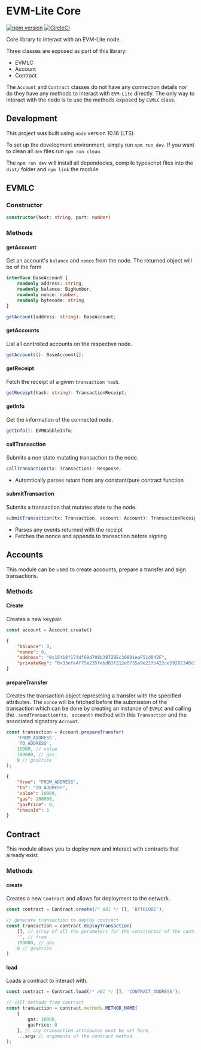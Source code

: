 # EVM-Lite Core

[![npm version](https://badge.fury.io/js/evm-lite-core.svg)](https://badge.fury.io/js/evm-lite-core)
[![CircleCI](https://circleci.com/gh/mosaicnetworks/evm-lite-core/tree/master.svg?style=svg&circle-token=bfc349315e43b3c2b428a19e34f4ed159f459596)](https://circleci.com/gh/mosaicnetworks/evm-lite-core/tree/master)

Core library to interact with an EVM-Lite node. 

Three classes are exposed as part of this library:

- EVMLC
- Account
- Contract

The `Account` and `Contract` classes do not have any connection details nor do they have any methods to interact with `EVM-Lite` directly. The only way to interact with the node is to use the methods exposed by `EVMLC` class.

## Development

This project was built using `node` version 10.16 (LTS).

To set up the development environment, simply run `npm run dev`. If you want to clean all `dev` files run `npm run clean`.

The `npm run dev` will install all dependecies, compile typescript files into the `dist/` folder and `npm link` the module.
## EVMLC

### Constructor
```typescript
constructor(host: string, port: number)
```

### Methods

#### getAccount

Get an account's `balance` and `nonce` from the node. The returned object will be of the form

```typescript
interface BaseAccount {
    readonly address: string,
    readonly balance: BigNumber,
    readonly nonce: number,
    readonly bytecode: string
}
```

```typescript 
getAccount(address: string): BaseAccount;
```

#### getAccounts

List all controlled accounts on the respective node.

```typescript
getAccounts(): BaseAccount[];
```

#### getReceipt

Fetch the receipt of a given `transaction hash`.

```typescript
getReceipt(hash: string): TransactionReceipt;
```

#### getInfo

Get the information of the connected node. 

```typescript
getInfo(): EVMBabbleInfo;
```

#### callTransaction

Submits a non state mutating transaction to the node.

```typescript
callTransaction(tx: Transaction): Response;
```

- Automtically parses return from any constant/pure contract function

#### submitTransaction

Submits a transaction that mutates state to the node.

```typescript
submitTransaction(tx: Transaction, account: Account): TransactionReceipt;
```

- Parses any events returned with the receipt
- Fetches the nonce and appends to transaction before signing

## Accounts

This module can be used to create accounts, prepare a transfer and sign transactions.

### Methods

#### Create

Creates a new keypair.

```typescript
const account = Account.create()
```

```json
{
    "balance": 0,
    "nonce": 0,
    "address": "0x15418f174df69d798b3872BEc30881eaF51d042F",
    "privateKey": "0x33efe4f75e235febd03f212e0735a9e21fb422ce59282348d2b30d1d020e03ac"
}
```

#### prepareTransfer

Creates the transaction object represeting a transfer with the specified attributes.
The `nonce` will be fetched before the submission of the transaction which can be done by creating an instance of `EVMLC` and calling the `.sendTransaction(tx, account)` method with this `Transaction` and the associated signatory `Account`.
```typescript
const transaction = Account.prepareTransfer(
    'FROM_ADDRESS',
    'TO_ADDRESS',
    10000, // value
    100000, // gas
    0 // gasPrice
);
```

```json
{
    "from": "FROM_ADDRESS",
    "to": "TO_ADDRESS",
    "value": 10000,
    "gas": 100000,
    "gasPrice": 0,
    "chainId": 1
}
```


## Contract

This module allows you to deploy new and interact with contracts that already exist.

### Methods

#### create

Creates a new `Contract` and allows for deployment to the network.

```typescript
const contract = Contract.create(/* ABI */ [], 'BYTECODE');

// generate transaction to deploy contract
const transaction = contract.deployTransaction(
    [], // array of all the parameters for the constructor of the contract 
    '', // from 
    100000, // gas 
    0 // gasPrice
)
```

#### load

Loads a contract to interact with.

```typescript
const contract = Contract.load(/* ABI */ [], 'CONTRACT_ADDRESS');

// call methods from contract
const transaction = contract.methods.METHOD_NAME(
    {
        gas: 10000,
        gasPrice: 0
    }, // any transaction attributes must be set here. 
    ...args // arguments of the contract method
);
```
